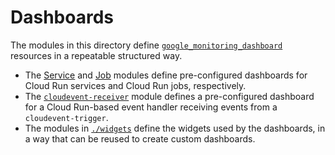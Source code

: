 # Dashboards

The modules in this directory define [`google_monitoring_dashboard`](https://registry.terraform.io/providers/hashicorp/google/latest/docs/resources/monitoring_dashboard) resources in a repeatable structured way.

- The [Service](service/README.md) and [Job](job/README.md) modules define pre-configured dashboards for Cloud Run services and Cloud Run jobs, respectively.
- The [`cloudevent-receiver`](cloudevent-receiver/README.md) module defines a pre-configured dashboard for a Cloud Run-based event handler receiving events from a `cloudevent-trigger`.
- The modules in [`./widgets`](widgets/) define the widgets used by the dashboards, in a way that can be reused to create custom dashboards.
